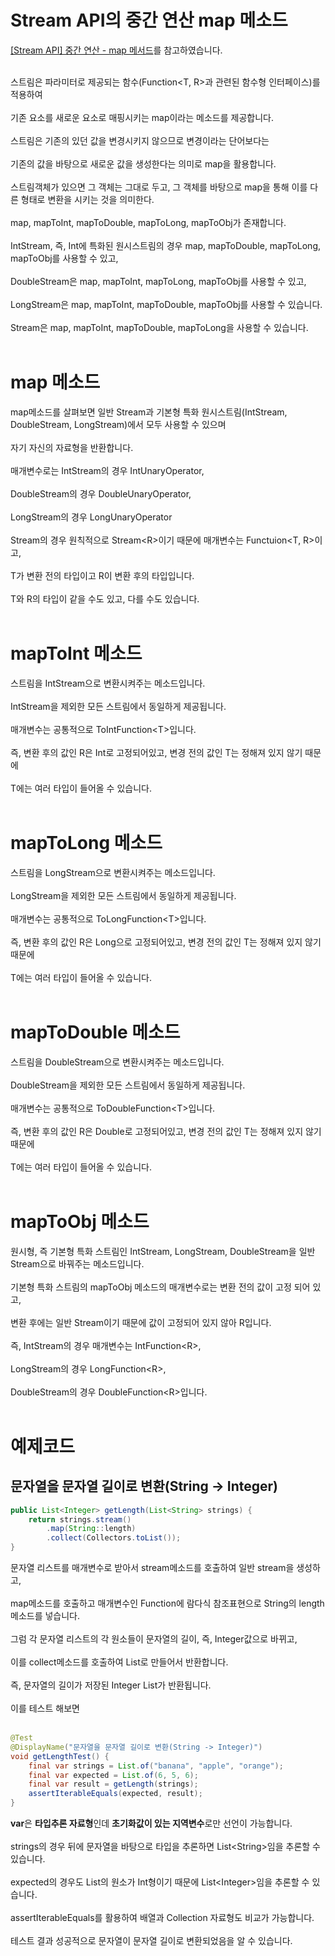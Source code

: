 # Stream API의 중간 연산 map 메소드

<a href="https://dev-kani.tistory.com/32" target="_blank">[Stream API] 중간 연산 - map 메서드</a>를 참고하였습니다.<br><br>

스트림은 파라미터로 제공되는 함수(Function\<T, R\>과 관련된 함수형 인터페이스)를 적용하여<br><br>
기존 요소를 새로운 요소로 매핑시키는 map이라는 메소드를 제공합니다.<br><br>
스트림은 기존의 있던 값을 변경시키지 않으므로 변경이라는 단어보다는<br><br>
기존의 값을 바탕으로 새로운 값을 생성한다는 의미로 map을 활용합니다.<br><br>
스트림객체가 있으면 그 객체는 그대로 두고, 그 객체를 바탕으로 map을 통해 이를 다른 형태로 변환을 시키는 것을 의미한다.<br><br>
map, mapToInt, mapToDouble, mapToLong, mapToObj가 존재합니다.<br><br>
IntStream, 즉, Int에 특화된 원시스트림의 경우 map, mapToDouble, mapToLong, mapToObj를 사용할 수 있고,<br><br>
DoubleStream은 map, mapToInt, mapToLong, mapToObj를 사용할 수 있고,<br><br>
LongStream은 map, mapToInt, mapToDouble, mapToObj를 사용할 수 있습니다.<br><br>
Stream은 map, mapToInt, mapToDouble, mapToLong을 사용할 수 있습니다.<br><br>

# map 메소드
map메소드를 살펴보면 일반 Stream과 기본형 특화 원시스트림(IntStream, DoubleStream, LongStream)에서 모두 사용할 수 있으며<br><br>
자기 자신의 자료형을 반환합니다.<br><br>
매개변수로는 IntStream의 경우 IntUnaryOperator,<br><br>
DoubleStream의 경우 DoubleUnaryOperator,<br><br>
LongStream의 경우 LongUnaryOperator<br><br>
Stream의 경우 원칙적으로 Stream\<R\>이기 때문에 매개변수는 Functuion\<T, R\>이고,<br><br>
T가 변환 전의 타입이고 R이 변환 후의 타입입니다.<br><br>
T와 R의 타입이 같을 수도 있고, 다를 수도 있습니다.<br><br>

# mapToInt 메소드
스트림을 IntStream으로 변환시켜주는 메소드입니다.<br><br>
IntStream을 제외한 모든 스트림에서 동일하게 제공됩니다.<br><br>
매개변수는 공통적으로 ToIntFunction\<T\>입니다.<br><br>
즉, 변환 후의 값인 R은 Int로 고정되어있고, 변경 전의 값인 T는 정해져 있지 않기 때문에<br><br>
T에는 여러 타입이 들어올 수 있습니다.<br><br>

# mapToLong 메소드
스트림을 LongStream으로 변환시켜주는 메소드입니다.<br><br>
LongStream을 제외한 모든 스트림에서 동일하게 제공됩니다.<br><br>
매개변수는 공통적으로 ToLongFunction\<T\>입니다.<br><br>
즉, 변환 후의 값인 R은 Long으로 고정되어있고, 변경 전의 값인 T는 정해져 있지 않기 때문에<br><br>
T에는 여러 타입이 들어올 수 있습니다.<br><br>

# mapToDouble 메소드
스트림을 DoubleStream으로 변환시켜주는 메소드입니다.<br><br>
DoubleStream을 제외한 모든 스트림에서 동일하게 제공됩니다.<br><br>
매개변수는 공통적으로 ToDoubleFunction\<T\>입니다.<br><br>
즉, 변환 후의 값인 R은 Double로 고정되어있고, 변경 전의 값인 T는 정해져 있지 않기 때문에<br><br>
T에는 여러 타입이 들어올 수 있습니다.<br><br>

# mapToObj 메소드
원시형, 즉 기본형 특화 스트림인 IntStream, LongStream, DoubleStream을 일반 Stream으로 바꿔주는 메소드입니다.<br><br>
기본형 특화 스트림의 mapToObj 메소드의 매개변수로는 변환 전의 값이 고정 되어 있고,<br><br>
변환 후에는 일반 Stream이기 때문에 값이 고정되어 있지 않아 R입니다.<br><br>
즉, IntStream의 경우 매개변수는 IntFunction\<R\>,<br><br>
LongStream의 경우 LongFunction\<R\>,<br><br>
DoubleStream의 경우 DoubleFunction\<R\>입니다.<br><br>

# 예제코드
## 문자열을 문자열 길이로 변환(String -> Integer)
```java
public List<Integer> getLength(List<String> strings) {
    return strings.stream()
        .map(String::length)
        .collect(Collectors.toList());
}
```
문자열 리스트를 매개변수로 받아서 stream메소드를 호출하여 일반 stream을 생성하고,<br><br>
map메소드를 호출하고 매개변수인 Function에 람다식 참조표현으로 String의 length메소드를 넣습니다.<br><br>
그럼 각 문자열 리스트의 각 원소들이 문자열의 길이, 즉, Integer값으로 바뀌고,<br><br>
이를 collect메소드를 호출하여 List로 만들어서 반환합니다.<br><br>
즉, 문자열의 길이가 저장된 Integer List가 반환됩니다.<br><br>
이를 테스트 해보면<br><br>
```java
@Test
@DisplayName("문자열을 문자열 길이로 변환(String -> Integer)")
void getLengthTest() {
    final var strings = List.of("banana", "apple", "orange");
    final var expected = List.of(6, 5, 6);
    final var result = getLength(strings);
    assertIterableEquals(expected, result);
}
```
**var**은 **타입추론 자료형**인데 **초기화값이 있는 지역변수**로만 선언이 가능합니다.<br><br>
strings의 경우 뒤에 문자열을 바탕으로 타입을 추론하면 List\<String\>임을 추론할 수 있습니다.<br><br>
expected의 경우도 List의 원소가 Int형이기 때문에 List\<Integer\>임을 추론할 수 있습니다.<br><br>
assertIterableEquals를 활용하여 배열과 Collection 자료형도 비교가 가능합니다.<br><br>
테스트 결과 성공적으로 문자열이 문자열 길이로 변환되었음을 알 수 있습니다.
